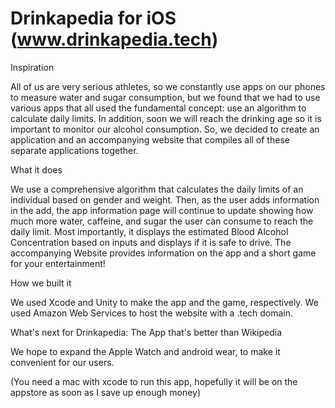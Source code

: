 # Drinkapedia for iOS (www.drinkapedia.tech)
Inspiration

All of us are very serious athletes, so we constantly use apps on our phones to measure water and sugar consumption, but we found that we had to use various apps that all used the fundamental concept: use an algorithm to calculate daily limits. In addition, soon we will reach the drinking age so it is important to monitor our alcohol consumption. So, we decided to create an application and an accompanying website that compiles all of these separate applications together.

What it does

We use a comprehensive algorithm that calculates the daily limits of an individual based on gender and weight. Then, as the user adds information in the add, the app information page will continue to update showing how much more water, caffeine, and sugar the user can consume to reach the daily limit. Most importantly, it displays the estimated Blood Alcohol Concentration based on inputs and displays if it is safe to drive. The accompanying Website provides information on the app and a short game for your entertainment!

How we built it

We used Xcode and Unity to make the app and the game, respectively. We used Amazon Web Services to host the website with a .tech domain.

What's next for Drinkapedia: The App that's better than Wikipedia

We hope to expand the Apple Watch and android wear, to make it convenient for our users.

(You need a mac with xcode to run this app, hopefully it will be on the appstore as soon as I save up enough money)
